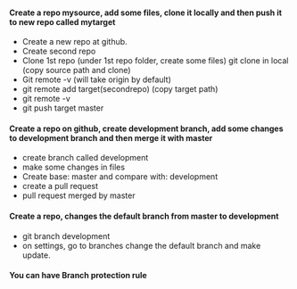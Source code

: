 #### Create a repo mysource, add some files, clone it locally and then push it to  new repo called mytarget
  * Create a new repo at github.
  * Create second repo
  * Clone 1st repo (under 1st repo folder, create some files) git clone in local (copy source path and clone)
  * Git remote -v (will take origin by default)
  * git remote add target(secondrepo) (copy target path)
  * git remote -v
  * git push target master
  


#### Create a repo on github, create development branch, add some changes to development branch and then merge it with master
  * create branch called development
  * make some changes in files
  * Create base: master and compare with: development
  * create a pull request 
  * pull request merged by master

#### Create a repo, changes the default branch from master to development
  * git branch development
  * on settings, go to branches change the default branch and make update.
#### You can have Branch protection  rule 
